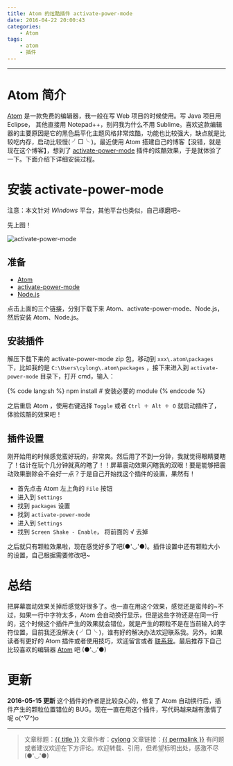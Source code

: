 ```yaml
---
title: Atom 的炫酷插件 activate-power-mode
date: 2016-04-22 20:00:43
categories:
    - Atom
tags:
    - atom
    - 插件
---
```

---

# Atom 简介

[Atom][] 是一款免费的编辑器，我一般在写 Web 项目的时候使用。写 Java 项目用 Eclipse， 其他直接用 Notepad++，别问我为什么不用 Sublime。喜欢这款编辑器的主要原因是它的黑色扁平化主题风格非常炫酷，功能也比较强大，缺点就是比较吃内存，启动比较慢( ╯□╰ )。最近使用 Atom 搭建自己的博客【没错，就是现在这个博客】，想到了 [activate-power-mode][] 插件的炫酷效果，于是就体验了一下。下面介绍下详细安装过程。

<!-- more -->

# 安装 activate-power-mode

注意：本文针对 *Windows* 平台，其他平台也类似，自己琢磨吧~

先上图！

![activate-power-mode](activate-power-mode.gif)

## 准备

*   [Atom][]
*   [activate-power-mode][]
*   [Node.js][]

点击上面的三个链接，分别下载下来 Atom、activate-power-mode、Node.js，然后安装 Atom、Node.js。

## 安装插件

解压下载下来的 activate-power-mode zip 包，移动到 `xxx\.atom\packages` 下，比如我的是 `C:\Users\cylong\.atom\packages` ，接下来进入到 `activate-power-mode` 目录下，打开 cmd，输入：

{% code lang:sh %}
    npm install # 安装必要的 module
{% endcode %}

之后重启 Atom ，使用右键选择 `Toggle` 或者 `Ctrl ＋ Alt ＋ O` 就启动插件了，体验炫酷的效果吧！

## 插件设置

刚开始用的时候感觉蛮好玩的，非常爽。然后用了不到一分钟，我就觉得眼睛要瞎了！估计在玩个几分钟就真的瞎了！！屏幕震动效果闪瞎我的双眼！要是能够把震动效果删除会不会好一点？于是自己开始找这个插件的设置，果然有！

*   首先点击 Atom 左上角的 `File` 按钮
*   进入到 `Settings`
*   找到 `packages` 设置
*   找到  `activate-power-mode`
*   进入到  `Settings`
*   找到 `Screen Shake - Enable`， 将前面的 √ 去掉

之后就只有颗粒效果啦，现在感觉好多了吧(●'◡'●)。插件设置中还有颗粒大小的设置，自己根据需要修改吧~

# 总结

把屏幕震动效果关掉后感觉好很多了。也一直在用这个效果，感觉还是蛮帅的~不过，如果一行中字符太多，Atom 会自动换行显示，但是这些字符还是在同一行的，这个时候这个插件产生的效果就会错位，就是产生的颗粒不是在当前输入的字符位置，目前我还没解决 ( ╯□╰ )，谁有好的解决办法欢迎联系我。另外，如果读者有更好的 Atom 插件或者使用技巧，欢迎留言或者 [联系我][]。最后推荐下自己比较喜欢的编辑器 [Atom][] 吧 (●'◡'●)

# 更新

**2016-05-15 更新**
这个插件的作者是比较良心的，修复了 Atom 自动换行后，插件产生的颗粒位置错位的 BUG。现在一直在用这个插件，写代码越来越有激情了呢 o(^▽^)o

---

> 文章标题：<a href='{{ permalink }}' title='{{ title }}' >{{ title }}</a>
> 文章作者：[cylong](http://www.cylong.com/about/ "cylong")
> 文章链接：<a href='{{ permalink }}' title='{{ title }}' >{{ permalink }}</a>
> 有问题或者建议欢迎在下方评论。欢迎转载、引用，但希望标明出处，感激不尽(●'◡'●)


[Atom]: https://atom.io/ "Atom"
[activate-power-mode]: https://github.com/JoelBesada/activate-power-mode "activate-power-mode"
[Node.js]: http://nodejs.org/ "Node.js"
[联系我]: /about/#联系我
